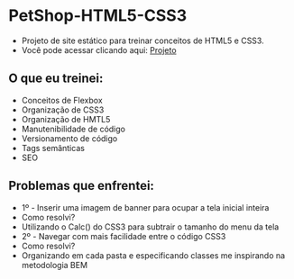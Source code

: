 # PetShop-HTML5-CSS3
- Projeto de site estático para treinar conceitos de HTML5 e CSS3.
- Você pode acessar clicando aqui: <a href="https://pet-shop-html-5-css-3.vercel.app/">Projeto</a>

## O que eu treinei:
- Conceitos de Flexbox
- Organização de CSS3
- Organização de HMTL5
- Manutenibilidade de código
- Versionamento de código
- Tags semânticas
- SEO

## Problemas que enfrentei:
- 1º - Inserir uma imagem de banner para ocupar a tela inicial inteira
- Como resolvi?
- Utilizando o Calc() do CSS3 para subtrair o tamanho do menu da tela
- 2º - Navegar com mais facilidade entre o código CSS3
- Como resolvi?
- Organizando em cada pasta e especificando classes me inspirando na metodologia BEM
